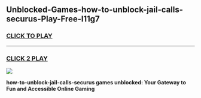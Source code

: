 
## Unblocked-Games-how-to-unblock-jail-calls-securus-Play-Free-l11g7
<h3>
<a href="https://premium76.site?title=how-to-unblock-jail-calls-securus&ref=19M">CLICK TO PLAY</a></h3>
<hr>

<h3>
<a href="https://premium76.site?title=how-to-unblock-jail-calls-securus&ref=19M">CLICK 2 PLAY</a>
  
</h3>

<a href="https://premium76.site?title=how-to-unblock-jail-calls-securus&ref=19M"><img src="https://clearcache.store/games.png"></a>


**how-to-unblock-jail-calls-securus games unblocked: Your Gateway to Fun and Accessible Online Gaming**
